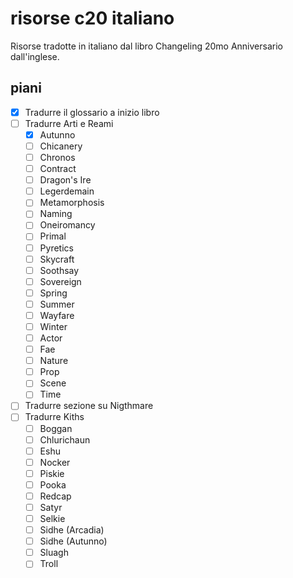 # risorse c20 italiano
 Risorse tradotte in italiano dal libro Changeling 20mo Anniversario dall'inglese.  
## piani
- [x] Tradurre il glossario a inizio libro
- [ ] Tradurre Arti e Reami
    - [x] Autunno
    - [ ] Chicanery
    - [ ] Chronos
    - [ ] Contract
    - [ ] Dragon's Ire
    - [ ] Legerdemain
    - [ ] Metamorphosis
    - [ ] Naming
    - [ ] Oneiromancy
    - [ ] Primal
    - [ ] Pyretics
    - [ ] Skycraft
    - [ ] Soothsay
    - [ ] Sovereign
    - [ ] Spring
    - [ ] Summer
    - [ ] Wayfare
    - [ ] Winter
    - [ ] Actor
    - [ ] Fae
    - [ ] Nature
    - [ ] Prop
    - [ ] Scene
    - [ ] Time
- [ ] Tradurre sezione su Nigthmare
- [ ] Tradurre Kiths 
    - [ ] Boggan
    - [ ] Chlurichaun
    - [ ] Eshu
    - [ ] Nocker
    - [ ] Piskie
    - [ ] Pooka
    - [ ] Redcap
    - [ ] Satyr
    - [ ] Selkie
    - [ ] Sidhe (Arcadia)
    - [ ] Sidhe (Autunno)
    - [ ] Sluagh
    - [ ] Troll
